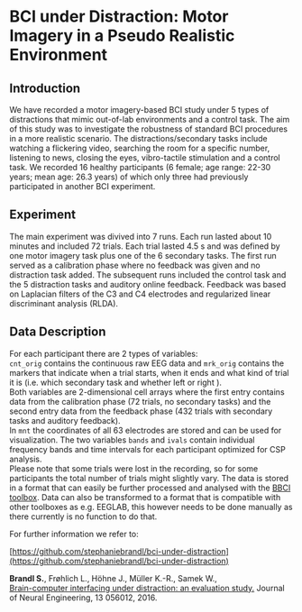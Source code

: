 # BCI under Distraction: Motor Imagery in a Pseudo Realistic Environment


## Introduction
We have recorded a motor imagery-based BCI study under 5 types of distractions that mimic out-of-lab environments and a control task. The aim of this study was to investigate the robustness of standard BCI procedures in a more realistic scenario. The distractions/secondary tasks include watching a flickering video, searching the room for a specific number, listening to news, closing the eyes, vibro-tactile stimulation and a control task. We recorded 16 healthy participants (6 female; age range: 22-30 years; mean age: 26.3 years) of which only three had previously participated in another BCI experiment.

## Experiment
The main experiment was divived into 7 runs. Each run lasted about 10 minutes and included 72 trials. Each trial lasted 4.5 s and was defined by one motor imagery task plus one of the 6 secondary tasks. The first run served as a calibration phase where no feedback was given and no distraction task added. The subsequent runs included the control task and the 5 distraction tasks and auditory online feedback. Feedback was based on Laplacian filters of the C3 and C4 electrodes and regularized linear discriminant analysis (RLDA). 

## Data Description
For each participant there are 2 types of variables:  
``cnt_orig`` contains the continuous raw EEG data and ``mrk_orig`` contains the markers that indicate when a trial starts, when it ends and what kind of trial it is (i.e. which secondary task and whether left or right ).  
Both variables are 2-dimensional cell arrays where the first entry contains data from the calibration phase (72 trials, no secondary tasks) and the second entry data from the feedback phase (432 trials with secondary tasks and auditory feedback).  
In ``mnt`` the coordinates of all 63 electrodes are stored and can be used for visualization. The two variables ``bands`` and ``ivals`` contain individual frequency bands and time intervals for each participant optimized for CSP analysis.  
Please note that some trials were lost in the recording, so for some participants the total number of trials might slightly vary. 
The data is stored in a format that can easily be further processed and analysed with the [BBCI toolbox](https://github.com/bbci/bbci_public). Data can also be transformed to a format that is compatible with other toolboxes as e.g. EEGLAB, this however needs to be done manually as there currently is no function to do that.

For further information we refer to:  

[https://github.com/stephaniebrandl/bci-under-distraction](https://github.com/stephaniebrandl/bci-under-distraction)  

__Brandl S.__, Frøhlich L., Höhne J., Müller K.-R., Samek W.,  
[Brain-computer interfacing under distraction: an evaluation study.](https://iopscience.iop.org/article/10.1088/1741-2560/13/5/056012/meta)
Journal of Neural Engineering, 13 056012, 2016.